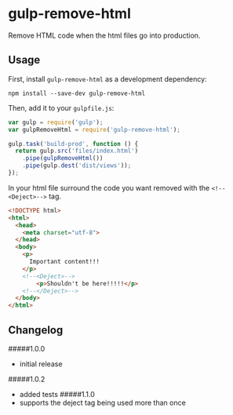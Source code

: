 # gulp-remove-html
Remove HTML code when the html files go into production.
## Usage

First, install `gulp-remove-html` as a development dependency:

```shell
npm install --save-dev gulp-remove-html
```

Then, add it to your `gulpfile.js`:

```javascript
var gulp = require('gulp');
var gulpRemoveHtml = require('gulp-remove-html');

gulp.task('build-prod', function () {
  return gulp.src('files/index.html')
    .pipe(gulpRemoveHtml())
    .pipe(gulp.dest('dist/views'));
});
```
In your html file surround the code you want removed with the `<!--<Deject>-->` tag.
```html
<!DOCTYPE html>
<html>
  <head>
    <meta charset="utf-8">
  </head>
  <body>
    <p>
      Important content!!!
    </p>
    <!--<Deject>-->
        <p>Shouldn't be here!!!!!</p>
    <!--</Deject>-->
  </body>
</html>
```
## Changelog

#####1.0.0
- initial release

#####1.0.2
- added tests
#####1.1.0
- supports the deject tag being used more than once
